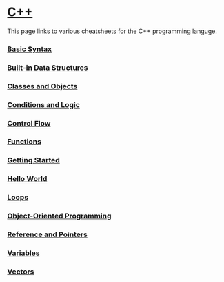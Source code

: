 # [C++](README.md)
This page links to various cheatsheets for the C++ programming languge.

### [Basic Syntax](/basic-syntax.md)
### [Built-in Data Structures](built-in-data-structures.md)
### [Classes and Objects](classes-and-objects.md)
### [Conditions and Logic](conditions-and-logic.md)
### [Control Flow](control-flow.md)
### [Functions](functions.md)
### [Getting Started](getting-started.md)
### [Hello World](hello-world.md)
### [Loops](loops.md)
### [Object-Oriented Programming](object-oriented-programming.md)
### [Reference and Pointers](reference-and-pointers.md)
### [Variables](variables.md)
### [Vectors](vectors.md)